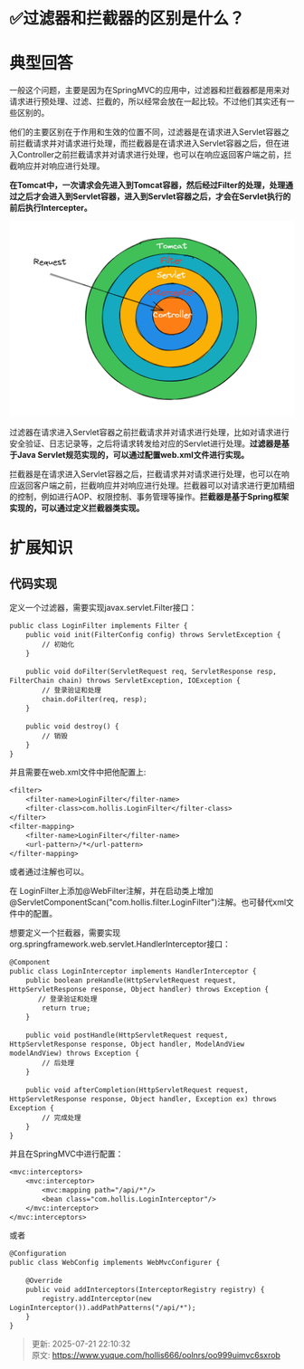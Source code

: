 # ✅过滤器和拦截器的区别是什么？

# 典型回答


一般这个问题，主要是因为在SpringMVC的应用中，过滤器和拦截器都是用来对请求进行预处理、过滤、拦截的，所以经常会放在一起比较。不过他们其实还有一些区别的。



他们的主要区别在于作用和生效的位置不同，过滤器是在请求进入Servlet容器之前拦截请求并对请求进行处理，而拦截器是在请求进入Servlet容器之后，但在进入Controller之前拦截请求并对请求进行处理，也可以在响应返回客户端之前，拦截响应并对响应进行处理。



**在Tomcat中，一次请求会先进入到Tomcat容器，然后经过Filter的处理，处理通过之后才会进入到Servlet容器，进入到Servlet容器之后，才会在Servlet执行的前后执行Intercepter。**



![1681637359987-23b72280-ad3d-448a-b701-18f83101941f.png](./img/naYI3QyrsNuM6A0X/1681637359987-23b72280-ad3d-448a-b701-18f83101941f-971092.png)

过滤器在请求进入Servlet容器之前拦截请求并对请求进行处理，比如对请求进行安全验证、日志记录等，之后将请求转发给对应的Servlet进行处理。**过滤器是基于Java Servlet规范实现的，可以通过配置web.xml文件进行实现。**



拦截器是在请求进入Servlet容器之后，拦截请求并对请求进行处理，也可以在响应返回客户端之前，拦截响应并对响应进行处理。拦截器可以对请求进行更加精细的控制，例如进行AOP、权限控制、事务管理等操作。**拦截器是基于Spring框架实现的，可以通过定义拦截器类实现。**





# 扩展知识


## 代码实现


定义一个过滤器，需要实现javax.servlet.Filter接口：



```plain
public class LoginFilter implements Filter {
    public void init(FilterConfig config) throws ServletException {
        // 初始化
    }
 
    public void doFilter(ServletRequest req, ServletResponse resp, FilterChain chain) throws ServletException, IOException {
        // 登录验证和处理
        chain.doFilter(req, resp);
    }
 
    public void destroy() {
        // 销毁
    }
}
```



并且需要在web.xml文件中把他配置上:



```plain
<filter>
    <filter-name>LoginFilter</filter-name>
    <filter-class>com.hollis.LoginFilter</filter-class>
</filter>
<filter-mapping>
    <filter-name>LoginFilter</filter-name>
    <url-pattern>/*</url-pattern>
</filter-mapping>
```



或者通过注解也可以。



在 LoginFilter上添加@WebFilter注解，并在启动类上增加@ServletComponentScan("com.hollis.filter.LoginFilter")注解。也可替代xml文件中的配置。



想要定义一个拦截器，需要实现org.springframework.web.servlet.HandlerInterceptor接口：



```plain
@Component
public class LoginInterceptor implements HandlerInterceptor {
    public boolean preHandle(HttpServletRequest request, HttpServletResponse response, Object handler) throws Exception {
       // 登录验证和处理
        return true;
    }
 
    public void postHandle(HttpServletRequest request, HttpServletResponse response, Object handler, ModelAndView modelAndView) throws Exception {
        // 后处理
    }
 
    public void afterCompletion(HttpServletRequest request, HttpServletResponse response, Object handler, Exception ex) throws Exception {
        // 完成处理
    }
}
```



并且在SpringMVC中进行配置：



```plain
<mvc:interceptors>
    <mvc:interceptor>
        <mvc:mapping path="/api/*"/>
        <bean class="com.hollis.LoginInterceptor"/>
    </mvc:interceptor>
</mvc:interceptors>
```



或者



```plain
@Configuration
public class WebConfig implements WebMvcConfigurer {

    @Override
    public void addInterceptors(InterceptorRegistry registry) {
        registry.addInterceptor(new LoginInterceptor()).addPathPatterns("/api/*");
    }
}

```



> 更新: 2025-07-21 22:10:32  
> 原文: <https://www.yuque.com/hollis666/oolnrs/oo999uimvc6sxrob>